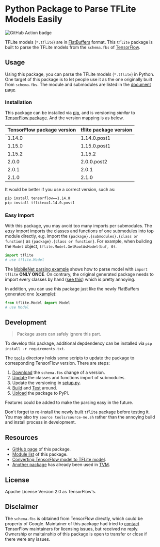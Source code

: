 Python Package to Parse TFLite Models Easily
============================================

![GitHub Action badge](https://github.com/jackwish/tflite/workflows/Build%20and%20Test/badge.svg)

TFLite models (`*.tflite`) are in [FlatBuffers](https://google.github.io/flatbuffers/) format. This `tflite` package is built to parse the TFLite models from the `schema.fbs` of [TensorFlow](https://github.com/tensorflow/tensorflow).


## Usage

Using this package, you can parse the TFLite models (`*.tflite`) in Python. One target of this package is to let people use it as the one originally built from `schema.fbs`. The module and submodules are listed in the [document page](https://jackwish.net/tflite/docs).

### Installation

This package can be installed via [pip](https://pypi.org/project/tflite/), and is versioning *similar* to [TensorFlow package](https://pypi.org/project/tensorflow/). And the version mapping is as below.

| TensorFlow package version   | tflite package version |
|------------------------------|------------------------|
|      1.14.0                  |      1.14.0.post1      |
|      1.15.0                  |      1.15.0.post1      |
|      1.15.2                  |      1.15.2            |
|      2.0.0                   |      2.0.0.post2       |
|      2.0.1                   |      2.0.1             |
|      2.1.0                   |      2.1.0             |

It would be better if you use a correct version, such as:

```sh
pip install tensorflow==1.14.0
pip install tflite==1.14.0.post1
```

### Easy Import

With this package, you may avoid too many imports per submodules. The *easy import* imports the classes and functions of one submodules into top module directly, e.g. import the `{package}.{submodules}.{class or function}` as `{package}.{class or function}`. For example, when building the `Model` object, `tflite.Model.GetRootAsModel(buf, 0)`.

```python
import tflite
# use tflite.Model
```

The [MobileNet parsing example](https://github.com/jackwish/tflite/blob/master/tests/mobilenet_example.py) shows how to parse model with `import tflite` **ONLY ONCE**. On contrary, the original generated package needs to import every classes by hand ([see this](https://github.com/apache/incubator-tvm/blob/v0.6.0/python/tvm/relay/frontend/tflite.py#L843-L849)) which is pretty annoying.

In addition, you can use this package just like the newly FlatBuffers generated one ([example](tests/test_original_import.py)):

```python
from tflite.Model import Model
# use Model
```

## Development

> Package users can safely ignore this part.

To develop this package, additional depdendency can be installed via `pip install -r requirements.txt`.

The [`tools`](tools) directory holds some scripts to update the package to corresponding TensorFlow version. There are steps:
1. [Download](tools/1-update-schema.sh) the `schema.fbs` change of a version.
2. [Update](tools/2-update-importing.py) the classes and functions import of submodules.
3. Update the versioning in [setup.py](setup.py).
4. [Build](tools/4-build.sh) and [Test](tests) around.
5. [Upload](tools/5-upload.sh) the package to PyPI.

Features could be added to make the parsing easy in the future.

Don't forget to re-install the newly built `tflite` package before testing it. You may also try `source tools/source-me.sh` rather than the annoying build and install process in development.


## Resources

* [GitHub page](https://github.com/jackwish/tflite) of this package.
* [Module list](https://jackwish.net/tflite/docs) of this package.
* [Converting TensorFlow model to TFLite model](https://www.tensorflow.org/lite/convert).
* [Another package](https://github.com/FrozenGene/tflite) has already been used in [TVM](https://tvm.ai).


## License

Apache License Version 2.0 as TensorFlow's.


## Disclaimer

The `schema.fbs` is obtained from TensorFlow directly, which could be property of Google. Maintainer of this package had tried to [contact](assets/disclaimer.eml) TensorFlow maintainers for licensing issues, but received no reply. Ownership or maitainship of this package is open to transfer or close if there were any issues.
